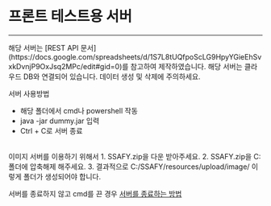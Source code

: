 <H1>프론트 테스트용 서버</H1>
<HR>
해당 서버는 [REST API 문서](https://docs.google.com/spreadsheets/d/1S7L8tUQfpoScLG9HpyYGieEhSvxkDvnjP9OxJsq2MPc/edit#gid=0)를 참고하여 제작하였습니다.
해당 서버는 클라우드 DB와 연결되어 있습니다.
데이터 생성 및 삭제에 주의하세요.

서버 사용방법
- 해당 폴더에서 cmd나 powershell 작동
- java -jar dummy.jar 입력
- Ctrl + C로 서버 종료
<br>
이미지 서버를 이용하기 위해서
1. SSAFY.zip을 다운 받아주세요.
2. SSAFY.zip을 C:폴더에 압축해제 해주세요.
3. 결과적으로 C:/SSAFY/resources/upload/image/ 이렇게 폴더가 생성되어야 합니다.



서버를 종료하지 않고 cmd를 끈 경우
[서버를 종료하는 방법](https://ianean.blogspot.com/2021/04/port-netstat-kill.html)